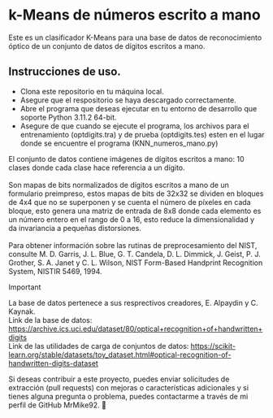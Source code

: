 # k-Means de números escrito a mano
Este es un clasificador K-Means para una base de datos de reconocimiento óptico de un conjunto de datos de dígitos escritos a mano.

## Instrucciones de uso.

- Clona este repositorio en tu máquina local.
- Asegure que el respositorio se haya descargado correctamente.
- Abre el programa que deseas ejecutar en tu entorno de desarrollo que soporte Python 3.11.2 64-bit.
- Asegure de que cuando se ejecute el programa, los archivos para el entrenamiento (optdigits.tra) y de prueba (optdigits.tes) esten en el lugar donde se encuentre el programa (KNN_numeros_mano.py)

El conjunto de datos contiene imágenes de dígitos escritos a mano: 10 clases donde cada clase hace referencia a un dígito.
<br><br>
Son mapas de bits normalizados de dígitos escritos a mano de un formulario preimpreso, estos mapas de bits de 32x32 se dividen en bloques de 4x4 que no se superponen y se cuenta el número de píxeles en cada bloque, esto genera una matriz de entrada de 8x8 donde cada elemento es un número entero en el rango de 0 a 16, esto reduce la dimensionalidad y da invariancia a pequeñas distorsiones.
<br><br>
Para obtener información sobre las rutinas de preprocesamiento del NIST, consulte M. D. Garris, J. L. Blue, G. T. Candela, D. L. Dimmick, J. Geist, P. J. Grother, S. A. Janet y C. L. Wilson, NIST Form-Based Handprint Recognition System, NISTIR 5469, 1994.

> [!IMPORTANT]
> La base de datos pertenece a sus resprectivos creadores, E. Alpaydin y C. Kaynak.
> <br>Link de la base de datos: https://archive.ics.uci.edu/dataset/80/optical+recognition+of+handwritten+digits
> <br>Link de las utilidades de carga de conjuntos de datos: https://scikit-learn.org/stable/datasets/toy_dataset.html#optical-recognition-of-handwritten-digits-dataset

Si deseas contribuir a este proyecto, puedes enviar solicitudes de extracción (pull requests) con mejoras o características adicionales y si tienes alguna pregunta o problema, puedes contactarme a través de mi perfil de GitHub MrMike92. 🐢
